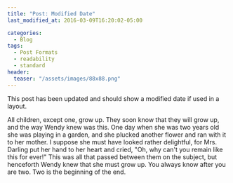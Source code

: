 ```yaml
---
title: "Post: Modified Date"
last_modified_at: 2016-03-09T16:20:02-05:00

categories:
  - Blog
tags:
  - Post Formats
  - readability
  - standard
header:
  teaser: "/assets/images/88x88.png"
---
```


This post has been updated and should show a modified date if used in a layout.

All children, except one, grow up. They soon know that they will grow up, and the way Wendy knew was this. One day when she was two years old she was playing in a garden, and she plucked another flower and ran with it to her mother. I suppose she must have looked rather delightful, for Mrs. Darling put her hand to her heart and cried, "Oh, why can't you remain like this for ever!" This was all that passed between them on the subject, but henceforth Wendy knew that she must grow up. You always know after you are two. Two is the beginning of the end.
